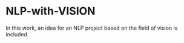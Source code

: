 # NLP-with-VISION

In this work, an idea for an NLP project based on the field of vision is included.
